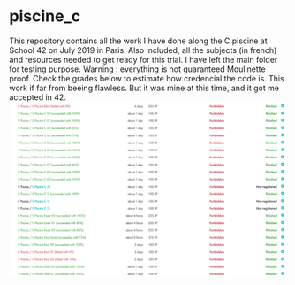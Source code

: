 # piscine_c
This repository contains all the work I have done along the C piscine at School 42 on July 2019 in Paris.
Also included, all the subjects (in french) and resources needed to get ready for this trial.
I have left the main folder for testing purpose.
Warning : everything is not guaranteed Moulinette proof. Check the grades below to estimate how credencial the code is.
This work if far from beeing flawless. But it was mine at this time, and it got me accepted in 42.
![Screen Shot 2019-11-19 at 6 46 55 PM](https://raw.githubusercontent.com/rotrojan/piscine_c/master/final_grade.png
)
